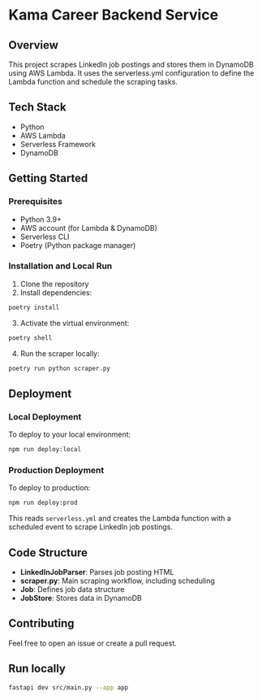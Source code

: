# Kama Career Backend Service

## Overview

This project scrapes LinkedIn job postings and stores them in DynamoDB using AWS Lambda. It uses the serverless.yml configuration to define the Lambda function and schedule the scraping tasks.

## Tech Stack

- Python
- AWS Lambda
- Serverless Framework
- DynamoDB

## Getting Started

### Prerequisites

- Python 3.9+
- AWS account (for Lambda & DynamoDB)
- Serverless CLI
- Poetry (Python package manager)

### Installation and Local Run

1. Clone the repository
2. Install dependencies:

```bash
poetry install
```

3. Activate the virtual environment:

```bash
poetry shell
```

4. Run the scraper locally:

```bash
poetry run python scraper.py
```

## Deployment

### Local Deployment

To deploy to your local environment:

```bash
npm run deploy:local
```

### Production Deployment

To deploy to production:

```bash
npm run deploy:prod
```

This reads `serverless.yml` and creates the Lambda function with a scheduled event to scrape LinkedIn job postings.

## Code Structure

- **LinkedInJobParser**: Parses job posting HTML
- **scraper.py**: Main scraping workflow, including scheduling
- **Job**: Defines job data structure
- **JobStore**: Stores data in DynamoDB

## Contributing

Feel free to open an issue or create a pull request.

## Run locally

```bash
fastapi dev src/main.py --app app
```
